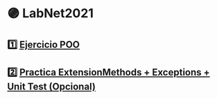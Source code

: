 #  :purple_circle: LabNet2021

## :one: [Ejercicio POO](https://github.com/lauradancoso/LabNet2021/tree/ejercicio-1-poo)

## :two: [Practica ExtensionMethods + Exceptions + Unit Test (Opcional)](https://github.com/lauradancoso/LabNet2021/tree/ejercicio-2)
